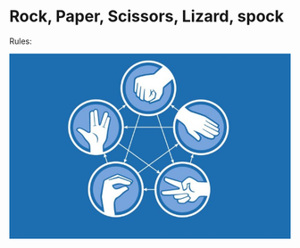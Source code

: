 # Rock, Paper, Scissors, Lizard, spock
Rules:

![Rock_Paper_Scissor_Lizard_Spock_rules](img/rules.jpg)
